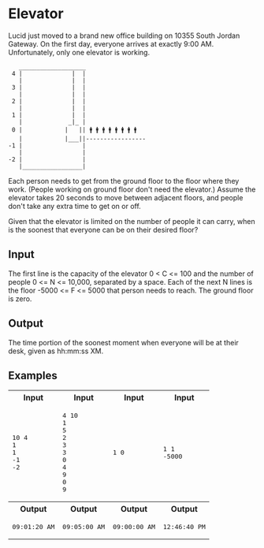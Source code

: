 # Elevator

Lucid just moved to a brand new office building on 10355 South Jordan Gateway. On the first day, everyone arrives at exactly 9:00 AM. Unfortunately, only one elevator is working.

```
   ___________________
 4 |              |  |
   |              |  |
 3 |              |  |
   |              |  |
 2 |              |  |
   |              |  |
 1 |              |  |
   |             _|_ |
 0 |            |   || 🚹 🚹 🚹 🚹 🚹 🚹 🚹 🚹
   |            |___||-----------------
-1 |                 |
   |                 |
-2 |                 |
   |_________________|

```

Each person needs to get from the ground floor to the floor where they work. (People working on ground floor don't need the elevator.) Assume the elevator takes 20 seconds to move between adjacent floors, and people don't take any extra time to get on or off.

Given that the elevator is limited on the number of people it can carry, when is the soonest that everyone can be on their desired floor?

## Input

The first line is the capacity of the elevator 0 < C <= 100 and the number of people 0 <= N <= 10,000, separated by a space.
Each of the next N lines is the floor -5000 <= F <= 5000 that person needs to reach. The ground floor is zero.

## Output

The time portion of the soonest moment when everyone will be at their desk, given as hh:mm:ss XM.

## Examples

<table>
    <tr>
        <th>Input</th>
        <th>Input</th>
        <th>Input</th>
        <th>Input</th>
    </tr>
    <tr>
        <td><pre>10 4
1
1
-1
-2</pre></td>
        <td><pre>4 10
1
5
2
3
3
0
4
9
0
9</pre></td>
        <td><pre>1 0</pre></td>
        <td><pre>1 1
-5000</pre></td>
    </tr>
    <tr>
        <th>Output</th>
        <th>Output</th>
        <th>Output</th>
        <th>Output</th>
    </tr>
    <tr>
        <td><pre>09:01:20 AM</pre></td>
        <td><pre>09:05:00 AM</pre></td>
        <td><pre>09:00:00 AM</pre></td>
        <td><pre>12:46:40 PM</pre></td>
    </tr>
</table>
